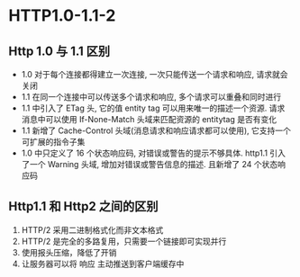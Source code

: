 # HTTP1.0-1.1-2

## Http 1.0 与 1.1 区别

- 1.0 对于每个连接都得建立一次连接, 一次只能传送一个请求和响应, 请求就会关闭
- 1.1 在同一个连接中可以传送多个请求和响应, 多个请求可以重叠和同时进行
- 1.1 中引入了 ETag 头, 它的值 entity tag 可以用来唯一的描述一个资源. 请求消息中可以使用 If-None-Match 头域来匹配资源的 entitytag 是否有变化
- 1.1 新增了 Cache-Control 头域(消息请求和响应请求都可以使用), 它支持一个可扩展的指令子集
- 1.0 中只定义了 16 个状态响应码, 对错误或警告的提示不够具体. http1.1 引入了一个 Warning 头域, 增加对错误或警告信息的描述. 且新增了 24 个状态响应码

## Http1.1 和 Http2 之间的区别

1. HTTP/2 采用二进制格式化而非文本格式
1. HTTP/2 是完全的多路复用，只需要一个链接即可实现并行
1. 使用报头压缩，降低了开销
1. 让服务器可以将 响应 主动推送到客户端缓存中
